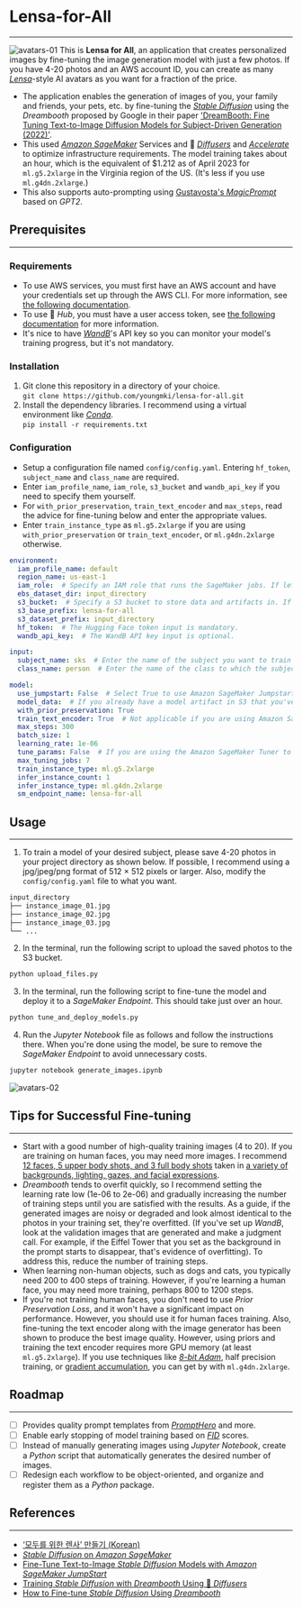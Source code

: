 # Lensa-for-All
- - -
![avatars-01](assets/avatars-01.png)
This is **Lensa for All**, an application that creates personalized images by fine-tuning the image generation model with just a few photos. If you have 4-20 photos and an AWS account ID, you can create as many [*Lensa*](https://prisma-ai.com/lensa)-style AI avatars as you want for a fraction of the price.
* The application enables the generation of images of you, your family and friends, your pets, etc. by fine-tuning the [*Stable Diffusion*](https://stability.ai/blog/stable-diffusion-public-release) using the *Dreambooth* proposed by Google in their paper ['DreamBooth: Fine Tuning Text-to-Image Diffusion Models for Subject-Driven Generation (2022)'](https://dreambooth.github.io/).
* This used [*Amazon SageMaker*](https://aws.amazon.com/sagemaker/) Services and 🤗 [*Diffusers*](https://huggingface.co/docs/diffusers/index) and [*Accelerate*](https://huggingface.co/docs/accelerate/index) to optimize infrastructure requirements. The model training takes about an hour, which is the equivalent of $1.212 as of April 2023 for `ml.g5.2xlarge` in the Virginia region of the US. (It's less if you use `ml.g4dn.2xlarge`.)
* This also supports auto-prompting using [Gustavosta's *MagicPrompt*](https://huggingface.co/Gustavosta/MagicPrompt-Stable-Diffusion) based on *GPT2*. 

## Prerequisites
- - -
### Requirements
* To use AWS services, you must first have an AWS account and have your credentials set up through the AWS CLI. For more information, see [the following documentation](https://docs.aws.amazon.com/cli/latest/userguide/cli-configure-files.html).
* To use 🤗 *Hub*, you must have a user access token, see [the following documentation](https://huggingface.co/docs/hub/security-tokens) for more information.
* It's nice to have [*WandB*](https://wandb.ai/site)'s API key so you can monitor your model's training progress, but it's not mandatory.

### Installation
1. Git clone this repository in a directory of your choice.  
`git clone https://github.com/youngmki/lensa-for-all.git`  
2. Install the dependency libraries. I recommend using a virtual environment like [*Conda*](https://docs.conda.io/en/latest/).  
`pip install -r requirements.txt`  

### Configuration
* Setup a configuration file named `config/config.yaml`. Entering `hf_token`, `subject_name` and `class_name` are required.
* Enter `iam_profile_name`, `iam_role`, `s3_bucket` and `wandb_api_key` if you need to specify them yourself.
* For `with_prior_preservation`, `train_text_encoder` and `max_steps`, read the advice for fine-tuning below and enter the appropriate values. 
* Enter `train_instance_type` as `ml.g5.2xlarge` if you are using `with_prior_preservation` or `train_text_encoder`, or `ml.g4dn.2xlarge` otherwise.
```yaml
environment:
  iam_profile_name: default
  region_name: us-east-1
  iam_role:  # Specify an IAM role that runs the SageMaker jobs. If left blank, it will be created and run.
  ebs_dataset_dir: input_directory
  s3_bucket:  # Specify a S3 bucket to store data and artifacts in. If left blank, it will be created and run.
  s3_base_prefix: lensa-for-all
  s3_dataset_prefix: input_directory
  hf_token:  # The Hugging Face token input is mandatory.
  wandb_api_key:  # The WandB API key input is optional.

input:
  subject_name: sks  # Enter the name of the subject you want to train the model on. It's okay to be arbitrary (e.g., sks).
  class_name: person  # Enter the name of the class to which the subjects you want to train the model belong. 

model:
  use_jumpstart: False  # Select True to use Amazon SageMaker Jumpstart, or False to use the Hugging Face libraries directly.
  model_data:  # If you already have a model artifact in S3 that you've trained on, enter the prefix here. Otherwise, leave it blank.
  with_prior_preservation: True
  train_text_encoder: True  # Not applicable if you are using Amazon SageMaker Jumpstart.
  max_steps: 300
  batch_size: 1
  learning_rate: 1e-06
  tune_params: False  # If you are using the Amazon SageMaker Tuner to tune hyperparameters, leave it True or False.
  max_tuning_jobs: 7
  train_instance_type: ml.g5.2xlarge
  infer_instance_count: 1
  infer_instance_type: ml.g4dn.2xlarge
  sm_endpoint_name: lensa-for-all
```

## Usage
- - -
1. To train a model of your desired subject, please save 4-20 photos in your project directory as shown below. If possible, I recommend using a jpg/jpeg/png format of 512 × 512 pixels or larger. Also, modify the `config/config.yaml` file to what you want.
  
```bash
input_directory  
├── instance_image_01.jpg  
├── instance_image_02.jpg
├── instance_image_03.jpg
└── ...
```
2. In the terminal, run the following script to upload the saved photos to the S3 bucket.

```bash
python upload_files.py
```

3. In the terminal, run the following script to fine-tune the model and deploy it to a *SageMaker Endpoint*.  This should take just over an hour.

```bash
python tune_and_deploy_models.py
```

4. Run the *Jupyter Notebook* file as follows and follow the instructions there. When you're done using the model, be sure to remove the *SageMaker Endpoint* to avoid unnecessary costs.

```bash
jupyter notebook generate_images.ipynb
```

![avatars-02](assets/avatars-02.png)
## Tips for Successful Fine-tuning
- - -
* Start with a good number of high-quality training images (4 to 20). If you are training on human faces, you may need more images. I recommend [12 faces, 5 upper body shots, and 3 full body shots](https://techpp.com/2022/10/10/how-to-train-stable-diffusion-ai-dreambooth/) taken in [a variety of backgrounds, lighting, gazes, and facial expressions](https://github.com/JoePenna/Dreambooth-Stable-Diffusion).
* *Dreambooth* tends to overfit quickly, so I recommend setting the learning rate low (1e-06 to 2e-06) and gradually increasing the number of training steps until you are satisfied with the results. As a guide, if the generated images are noisy or degraded and look almost identical to the photos in your training set, they're overfitted. (If you've set up *WandB*, look at the validation images that are generated and make a judgment call. For example, if the Eiffel Tower that you set as the background in the prompt starts to disappear, that's evidence of overfitting). To address this, reduce the number of training steps. 
* When learning non-human objects, such as dogs and cats, you typically need 200 to 400 steps of training. However, if you're learning a human face, you may need more training, perhaps 800 to 1200 steps.
* If you're not training human faces, you don't need to use *Prior Preservation Loss*, and it won't have a significant impact on performance. However, you should use it for human faces training.
Also, fine-tuning the text encoder along with the image generator has been shown to produce the best image quality. However, using priors and training the text encoder requires more GPU memory (at least `ml.g5.2xlarge`). If you use techniques like [*8-bit Adam*](https://arxiv.org/abs/2110.02861), half precision training, or [gradient accumulation](https://arxiv.org/abs/1710.02368), you can get by with `ml.g4dn.2xlarge`.

## Roadmap
- - -
- [ ] Provides quality prompt templates from [*PromptHero*](https://prompthero.com/) and more.
- [ ] Enable early stopping of model training based on [*FID*](https://arxiv.org/pdf/1706.08500.pdf) scores.
- [ ] Instead of manually generating images using *Jupyter Notebook*, create a *Python* script that automatically generates the desired number of images.
- [ ] Redesign each workflow to be object-oriented, and organize and register them as a *Python* package.

## References
- - -
* [‘모두를 위한 렌사’ 만들기 (Korean)](https://medium.com/@aldente0630/%EB%AA%A8%EB%91%90%EB%A5%BC-%EC%9C%84%ED%95%9C-%EB%A0%8C%EC%82%AC-%EB%A7%8C%EB%93%A4%EA%B8%B0-e445adbe445d)
* [*Stable Diffusion* on *Amazon SageMaker*](https://www.philschmid.de/sagemaker-stable-diffusion)
* [Fine-Tune Text-to-Image *Stable Diffusion* Models with *Amazon SageMaker JumpStart*](https://aws.amazon.com/blogs/machine-learning/fine-tune-text-to-image-stable-diffusion-models-with-amazon-sagemaker-jumpstart/)
* [Training *Stable Diffusion* with *Dreambooth* Using 🧨 *Diffusers*](https://huggingface.co/blog/dreambooth)
* [How to Fine-tune *Stable Diffusion* Using *Dreambooth*](https://towardsdatascience.com/how-to-fine-tune-stable-diffusion-using-dreambooth-dfa6694524ae)
